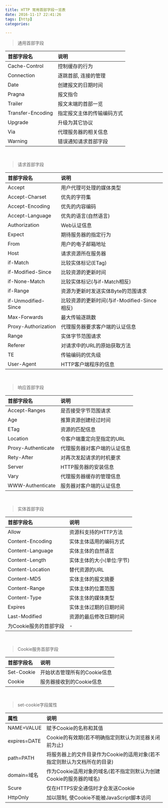 ```yaml
---
title: HTTP 常用首部字段一览表
date: 2016-11-17 22:41:26
tags: [http]
categories:

---
```


> 通用首部字段

|首部字段名|说明|
|:---|:---|
|Cache-Control|控制缓存的行为|
|Connection|逐跳首部, 连接的管理|
|Date|创建报文的日期时间|
|Pragna|报文指令|
|Trailer|报文末端的首部一览|
|Transfer-Encoding|指定报文主体的传输编码方式|
|Upgrade|升级为其它协议|
|Via|代理服务器的相关信息|
|Warning|错误通知请求首部字段|
<br/>

<!-- more -->

> 请求首部字段

|首部字段名|说明|
|:---|:---|
|Accept|用户代理可处理的媒体类型|
|Accept-Charset|优先的字符集|
|Accept-Encoding|优先的内容编码|
|Accept-Language|优先的语言(自然语言)|
|Authorization|Web认证信息|
|Expect|期待服务器的指定行为|
|From|用户的电子邮箱地址|
|Host|请求资源所在服务器|
|if-Match|比较实体标记(ETag)|
|if-Modified-Since|比较资源的更新时间|
|if-None-Match|比较实体标记(与if-Match相反)|
|if-Range|资源为更新时发送实体Byte的范围请求|
|if-Unmodified-Since|比较资源的更新时间(与if-Modified-Since相反)|
|Max-Forwards|最大传输逐跳数|
|Proxy-Authorization|代理服务器要求客户端的认证信息|
|Range|实体字节范围请求|
|Referer|对请求中的URL的原始获取方法|
|TE|传输编码的优先级|
|User-Agent|HTTP客户端程序的信息|
<br/>

> 响应首部字段

|首部字段名|说明|
|:---|:---|
|Accept-Ranges|是否接受字节范围请求|
|Age|推算资源创建经过时间|
|ETag|资源的匹配信息|
|Location|令客户端重定向至指定的URL|
|Proxy-Authenticate|代理服务器对客户端的认证信息|
|Rety-After|对再次发起请求的时机要求|
|Server|HTTP服务器的安装信息|
|Vary|代理服务器缓存的管理信息|
|WWW-Authenticate|服务器对客户端的认证信息|
<br/>

> 实体首部字段

|首部字段名|说明|
|:---|:---|
|Allow|资源科支持的HTTP方法|
|Content-Encoding|实体主体适用的编码方式|
|Content-Language|实体主体的自然语言|
|Content-Length|实体主体的大小(单位:字节)|
|Content-Location|替代资源的URL|
|Content-MD5|实体主体的报文摘要|
|Content-Range|实体主体的位置范围|
|Content-Type|实体主体的媒体类型|
|Expires|实体主体过期的日期时间|
|Last-Modified|资源的最后修改日期时间|
|为Cookie服务的首部字段|-|
<br/>

> Cookie服务首部字段

|首部字段名|说明|
|:---|:---|
|Set-Cookie|开始状态管理所有的Cookie信息|
|Cookie|服务器接收到的Cookie信息|
<br/>

> set-cookie字段属性

|属性|说明|
|:---|:---|
|NAME=VALUE|赋予Cookie的名称和其值|
|expires=DATE|Cookie的有效期(若不明确指定则默认为浏览器关闭前为止)|
|path=PATH|将服务器上的文件目录作为Cookie的适用对象(若不指定则默认为文档所在的目录)|
|domain=域名|作为Cookie适用对象的域名(若不指定则默认为创建Cookie的服务器的域名)|
|Scure|仅在HTTPS安全通信时才会发送Cookie|
|HttpOnly|加以限制, 使Cookie不能被JavaScript脚本访问|
